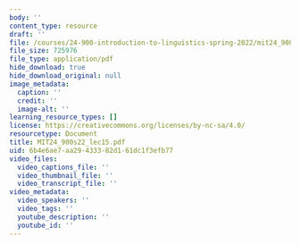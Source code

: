 ```yaml
---
body: ''
content_type: resource
draft: ''
file: /courses/24-900-introduction-to-linguistics-spring-2022/mit24_900s22_lec15.pdf
file_size: 725976
file_type: application/pdf
hide_download: true
hide_download_original: null
image_metadata:
  caption: ''
  credit: ''
  image-alt: ''
learning_resource_types: []
license: https://creativecommons.org/licenses/by-nc-sa/4.0/
resourcetype: Document
title: MIT24_900s22_lec15.pdf
uid: 6b4e6ae7-aa29-4333-82d1-61dc1f3efb77
video_files:
  video_captions_file: ''
  video_thumbnail_file: ''
  video_transcript_file: ''
video_metadata:
  video_speakers: ''
  video_tags: ''
  youtube_description: ''
  youtube_id: ''
---
```


